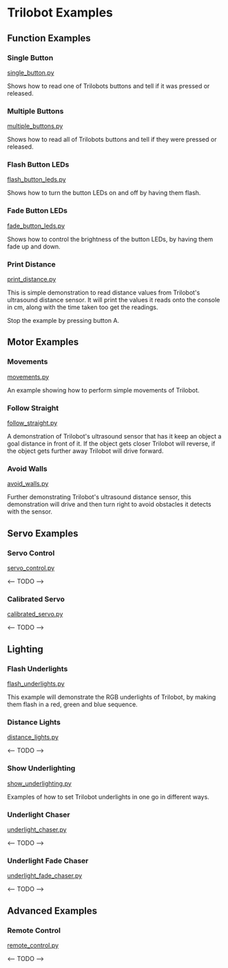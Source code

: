# Trilobot Examples <!-- omit in toc -->

## Function Examples

### Single Button
[single_button.py](single_button.py)

Shows how to read one of Trilobots buttons and tell if it was pressed or released.


### Multiple Buttons
[multiple_buttons.py](multiple_buttons.py)

Shows how to read all of Trilobots buttons and tell if they were pressed or released.


### Flash Button LEDs
[flash_button_leds.py](flash_button_leds.py)

Shows how to turn the button LEDs on and off by having them flash.

### Fade Button LEDs
[fade_button_leds.py](fade_button_leds.py)

Shows how to control the brightness of the button LEDs, by having them fade up and down.

### Print Distance

[print_distance.py](print_distance.py)

This is simple demonstration to read distance values from Trilobot's ultrasound distance sensor. It will print the values it reads onto the console in cm, along with the time taken too get the readings.

Stop the example by pressing button A.

## Motor Examples

### Movements
[movements.py](movements.py)

An example showing how to perform simple movements of Trilobot.


### Follow Straight
[follow_straight.py](follow_straight.py)

A demonstration of Trilobot's ultrasound sensor that has it keep an object a goal distance in front of it. If the object gets closer Trilobot will reverse, if the object gets further away Trilobot will drive forward.

### Avoid Walls
[avoid_walls.py](avoid_walls.py)

Further demonstrating Trilobot's ultrasound distance sensor, this demonstration will drive and then turn right to avoid obstacles it detects with the sensor. 

## Servo Examples

### Servo Control

[servo_control.py](servo_control.py)

<-- TODO -->

### Calibrated Servo
[calibrated_servo.py](calibrated_servo.py)

<-- TODO -->


## Lighting

### Flash Underlights
[flash_underlights.py](flash_underlights.py)

This example will demonstrate the RGB underlights of Trilobot, by making them flash in a red, green and blue sequence.

### Distance Lights
[distance_lights.py](distance_lights.py)

<-- TODO -->

### Show Underlighting
[show_underlighting.py](show_underlighting.py)

Examples of how to set Trilobot underlights in one go in different ways.

### Underlight Chaser
[underlight_chaser.py](underlight_chaser.py)

<-- TODO -->

### Underlight Fade Chaser
[underlight_fade_chaser.py](underlight_fade_chaser.py)

<-- TODO -->


## Advanced Examples

### Remote Control
[remote_control.py](remote_control.py)

<-- TODO -->

